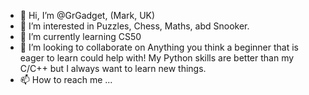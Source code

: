 - 👋 Hi, I’m @GrGadget, (Mark, UK)
- 👀 I’m interested in Puzzles, Chess, Maths, abd Snooker.
- 🌱 I’m currently learning CS50 
- 💞️ I’m looking to collaborate on Anything you think a beginner that is eager to learn could help with! My Python skills are better than my C/C++ but I always want to learn new things.
- 📫 How to reach me ...

<!---
GrGadget/GrGadget is a ✨ special ✨ repository because its `README.md` (this file) appears on your GitHub profile.
You can click the Preview link to take a look at your changes.
--->
